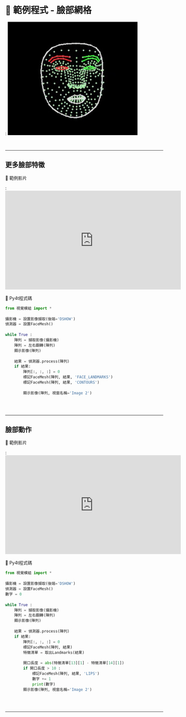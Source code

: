 # 🔰 範例程式 - 臉部網格


: ![臉部網格](face_mesh.jpg)

<br/>

-------------------------------------

## 更多臉部特徵

🎦 範例影片

: <iframe width="560" height="315" src="https://www.youtube.com/embed/9pxUQugN83E?start=2&amp;end=340" frameborder="0" allow="accelerometer; autoplay; encrypted-media; gyroscope; picture-in-picture" allowfullscreen></iframe>

📄 Py4t程式碼

```python
from 視覺模組 import *

攝影機 = 設置影像擷取(後端='DSHOW')
偵測器 = 設置FaceMesh()

while True :
    陣列 = 擷取影像(攝影機)
    陣列 = 左右翻轉(陣列)
    顯示影像(陣列)
    
    結果 = 偵測器.process(陣列)
    if 結果:
        陣列[:, :, :] = 0
        標記FaceMesh(陣列, 結果, 'FACE_LANDMARKS')
        標記FaceMesh(陣列, 結果, 'CONTOURS')
               
        顯示影像(陣列, 視窗名稱='Image 2') 
```

<br/><br/>

-------------------------------------

## 臉部動作

🎦 範例影片

: <iframe width="560" height="315" src="https://www.youtube.com/embed/9pxUQugN83E?start=343&amp;end=596" frameborder="0" allow="accelerometer; autoplay; encrypted-media; gyroscope; picture-in-picture" allowfullscreen></iframe>

📄 Py4t程式碼

```python
from 視覺模組 import *

攝影機 = 設置影像擷取(後端='DSHOW')
偵測器 = 設置FaceMesh()
數字 = 0

while True :
    陣列 = 擷取影像(攝影機)
    陣列 = 左右翻轉(陣列)
    顯示影像(陣列)
    
    結果 = 偵測器.process(陣列)
    if 結果:
        陣列[:, :, :] = 0
        標記FaceMesh(陣列, 結果)
        特徵清單 = 取出Landmarks(結果)        
        
        開口長度 = abs(特徵清單[13][1] - 特徵清單[14][1])
        if 開口長度 > 10 :
            標記FaceMesh(陣列, 結果, 'LIPS')
            數字 += 1
            print(數字)
        顯示影像(陣列, 視窗名稱='Image 2') 
```

<br/><br/>

-------------------------------------
